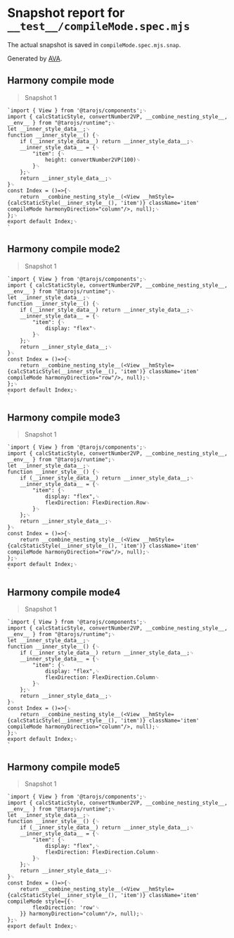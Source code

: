# Snapshot report for `__test__/compileMode.spec.mjs`

The actual snapshot is saved in `compileMode.spec.mjs.snap`.

Generated by [AVA](https://avajs.dev).

## Harmony compile mode

> Snapshot 1

    `import { View } from '@tarojs/components';␊
    import { calcStaticStyle, convertNumber2VP, __combine_nesting_style__, __env__ } from "@tarojs/runtime";␊
    let __inner_style_data__;␊
    function __inner_style__() {␊
        if (__inner_style_data__) return __inner_style_data__;␊
        __inner_style_data__ = {␊
            "item": {␊
                height: convertNumber2VP(100)␊
            }␊
        };␊
        return __inner_style_data__;␊
    }␊
    const Index = ()=>{␊
        return __combine_nesting_style__(<View __hmStyle={calcStaticStyle(__inner_style__(), 'item')} className='item' compileMode harmonyDirection="column"/>, null);␊
    };␊
    export default Index;␊
    `

## Harmony compile mode2

> Snapshot 1

    `import { View } from '@tarojs/components';␊
    import { calcStaticStyle, convertNumber2VP, __combine_nesting_style__, __env__ } from "@tarojs/runtime";␊
    let __inner_style_data__;␊
    function __inner_style__() {␊
        if (__inner_style_data__) return __inner_style_data__;␊
        __inner_style_data__ = {␊
            "item": {␊
                display: "flex"␊
            }␊
        };␊
        return __inner_style_data__;␊
    }␊
    const Index = ()=>{␊
        return __combine_nesting_style__(<View __hmStyle={calcStaticStyle(__inner_style__(), 'item')} className='item' compileMode harmonyDirection="row"/>, null);␊
    };␊
    export default Index;␊
    `

## Harmony compile mode3

> Snapshot 1

    `import { View } from '@tarojs/components';␊
    import { calcStaticStyle, convertNumber2VP, __combine_nesting_style__, __env__ } from "@tarojs/runtime";␊
    let __inner_style_data__;␊
    function __inner_style__() {␊
        if (__inner_style_data__) return __inner_style_data__;␊
        __inner_style_data__ = {␊
            "item": {␊
                display: "flex",␊
                flexDirection: FlexDirection.Row␊
            }␊
        };␊
        return __inner_style_data__;␊
    }␊
    const Index = ()=>{␊
        return __combine_nesting_style__(<View __hmStyle={calcStaticStyle(__inner_style__(), 'item')} className='item' compileMode harmonyDirection="row"/>, null);␊
    };␊
    export default Index;␊
    `

## Harmony compile mode4

> Snapshot 1

    `import { View } from '@tarojs/components';␊
    import { calcStaticStyle, convertNumber2VP, __combine_nesting_style__, __env__ } from "@tarojs/runtime";␊
    let __inner_style_data__;␊
    function __inner_style__() {␊
        if (__inner_style_data__) return __inner_style_data__;␊
        __inner_style_data__ = {␊
            "item": {␊
                display: "flex",␊
                flexDirection: FlexDirection.Column␊
            }␊
        };␊
        return __inner_style_data__;␊
    }␊
    const Index = ()=>{␊
        return __combine_nesting_style__(<View __hmStyle={calcStaticStyle(__inner_style__(), 'item')} className='item' compileMode harmonyDirection="column"/>, null);␊
    };␊
    export default Index;␊
    `

## Harmony compile mode5

> Snapshot 1

    `import { View } from '@tarojs/components';␊
    import { calcStaticStyle, convertNumber2VP, __combine_nesting_style__, __env__ } from "@tarojs/runtime";␊
    let __inner_style_data__;␊
    function __inner_style__() {␊
        if (__inner_style_data__) return __inner_style_data__;␊
        __inner_style_data__ = {␊
            "item": {␊
                display: "flex",␊
                flexDirection: FlexDirection.Column␊
            }␊
        };␊
        return __inner_style_data__;␊
    }␊
    const Index = ()=>{␊
        return __combine_nesting_style__(<View __hmStyle={calcStaticStyle(__inner_style__(), 'item')} className='item' compileMode style={{␊
            flexDirection: 'row'␊
        }} harmonyDirection="column"/>, null);␊
    };␊
    export default Index;␊
    `
